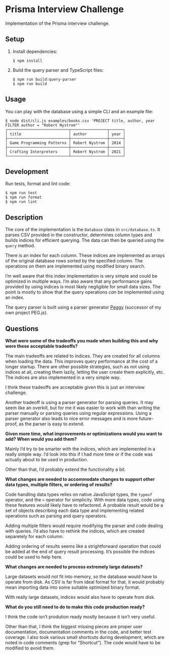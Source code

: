 # Prisma Interview Challenge

Implementation of the Prisma interview challenge.

## Setup

1. Install dependencies:

   ```console
   $ npm install
   ```

2. Build the query parser and TypeScript files:

   ```console
   $ npm run build:query-parser
   $ npm run build
   ```

## Usage

You can play with the database using a simple CLI and an example file:

```console
$ node dist/cli.js examples/books.csv 'PROJECT title, author, year FILTER author = "Robert Nystrom"'
┌───────────────────────────┬────────────────┬──────┐
│ title                     │ author         │ year │
├───────────────────────────┼────────────────┼──────┤
│ Game Programming Patterns │ Robert Nystrom │ 2014 │
├───────────────────────────┼────────────────┼──────┤
│ Crafting Interpreters     │ Robert Nystrom │ 2021 │
└───────────────────────────┴────────────────┴──────┘
```

## Development

Run tests, format and lint code:

```console
$ npm run test
$ npm run format
$ npm run lint
```

## Description

The core of the implementation is the `Database` class in `src/database.ts`. It
parses CSV provided in the constructor, determines column types and builds
indices for efficient querying. The data can then be queried using the `query`
method.

There is an index for each column. These indices are implemented as arrays of
the original database rows sorted by the specified column. The operations on
them are implemented using modified binary search.

I’m well aware that this index implementation is very simple and could be
optimized in multiple ways. I’m also aware that any performance gains provided
by using indices is most likely negligible for small data sizes. The point is
mostly to show that the query operations *can* be implemented using an index.

The query parser is built using a parser generator [Peggy](https://peggyjs.org/)
(successor of my own project PEG.js).

## Questions

**What were some of the tradeoffs you made when building this and why
were these acceptable tradeoffs?**

The main tradeoffs are related to indices. They are created for all columns when
loading the data. This improves query performance at the cost of a longer
startup. There are other possible strategies, such as not using indices at all,
creating them lazily, letting the user create them explicitly, etc. The indices
are also implemented in a very simple way.

I think these tradeoffs are acceptable given this is just an interview
challenge.

Another tradeoff is using a parser generator for parsing queries. It may seem
like an overkill, but for me it was easier to work with than writing the parser
manually or parsing queries using regular expressions. Using a parser generator
also leads to nice error messages and is more future-proof, as the parser is
easy to extend.

**Given more time, what improvements or optimizations would you want to add?
When would you add them?**

Mainly I’d try to be smarter with the indices, which are implemented in a really
simple way. I’d look into this if I had more time or if the code was actually
about to be used in production.

Other than that, I’d probably extend the functionality a bit.

**What changes are needed to accommodate changes to support other data
types, multiple filters, or ordering of results?**

Code handling data types relies on native JavaScript types, the `typeof`
operator, and the `<` operator for simplicity. With more data types, code using
these features would likely have to refactored. A probable result would be a set
of objects describing each data type and implementing related operations such as
parsing and query operators.

Adding multiple filters would require modifying the parser and code dealing with
queries. I’d also have to rethink the indices, which are created separetely for
each column.

Adding ordering of results seems like a strightforward operation that could be
added at the end of query result processing. It’s possible the indices could be
used to help here.

**What changes are needed to process extremely large datasets?**

Large datasets would not fit into memory, so the database would have to operate
from disk. As CSV is far from ideal format for that, it would probably mean
importing data into some suitable optimized binary format.

With really large datasets, indices would also have to operate from disk.

**What do you still need to do to make this code production ready?**

I think the code isn’t prodution ready mostly because it isn’t very useful.

Other than that, I think the biggest missing pieces are proper user
documentation, documentation comments in the code, and better test coverage. I
also took various small shortcuts during development, which are noted in code
comments (grep for “Shortcut”). The code would have to be modified to avoid
them.
